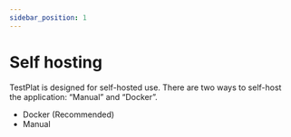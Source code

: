 ```yaml
---
sidebar_position: 1
---
```


# Self hosting

TestPlat is designed for self-hosted use. There are two ways to self-host the application: “Manual” and “Docker”.

- Docker (Recommended)
- Manual
